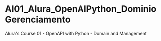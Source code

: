 # AI01_Alura_OpenAIPython_DominioGerenciamento
Alura's Course 01 - OpenAPI with Python - Domain and Management
